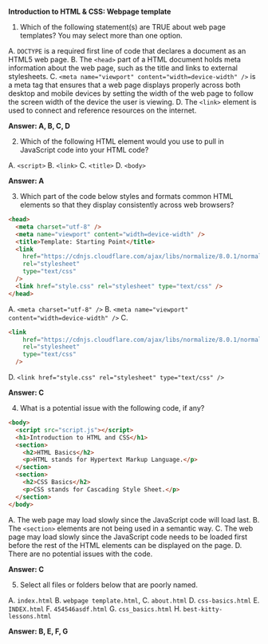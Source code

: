 **Introduction to HTML & CSS: Webpage template**

1. Which of the following statement(s) are TRUE about web page templates? You may select more than one option.

A. `DOCTYPE` is a required first line of code that declares a document as an HTML5 web page. 
B. The `<head>` part of a HTML document holds meta information about the web page, such as the title and links to external stylesheets.
C. `<meta name="viewport" content="width=device-width" />` is a meta tag that ensures that a web page displays properly across both desktop and mobile devices by setting the width of the web page to follow the screen width of the device the user is viewing.
D. The `<link>` element is used to connect and reference resources on the internet.

**Answer: A, B, C, D**

2. Which of the following HTML element would you use to pull in JavaScript code into your HTML code? 

A. `<script>`
B. `<link>`
C. `<title>`
D. `<body>`

**Answer: A**

3. Which part of the code below styles and formats common HTML elements so that they display consistently across web browsers?

```html
<head>
  <meta charset="utf-8" />
  <meta name="viewport" content="width=device-width" />
  <title>Template: Starting Point</title>
  <link
    href="https://cdnjs.cloudflare.com/ajax/libs/normalize/8.0.1/normalize.min.css"
    rel="stylesheet"
    type="text/css"
  />
  <link href="style.css" rel="stylesheet" type="text/css" />
</head>

```

A. `<meta charset="utf-8" />`
B. `<meta name="viewport" content="width=device-width" />`
C. 
  ```html
  <link
      href="https://cdnjs.cloudflare.com/ajax/libs/normalize/8.0.1/normalize.min.css"
      rel="stylesheet"
      type="text/css"
    />
  ```
D. `<link href="style.css" rel="stylesheet" type="text/css" />`

**Answer: C**

4. What is a potential issue with the following code, if any?

```html
<body>
  <script src="script.js"></script>
  <h1>Introduction to HTML and CSS</h1>
  <section>
    <h2>HTML Basics</h2>
    <p>HTML stands for Hypertext Markup Language.</p>
  </section>
  <section>
    <h2>CSS Basics</h2>
    <p>CSS stands for Cascading Style Sheet.</p>
  </section>
</body>
```

A. The web page may load slowly since the JavaScript code will load last.
B. The `<section>` elements are not being used in a semantic way.
C. The web page may load slowly since the JavaScript code needs to be loaded first before the rest of the HTML elements can be displayed on the page. 
D. There are no potential issues with the code.

**Answer: C**

5. Select all files or folders below that are poorly named. 

A. `index.html`
B. `webpage template.html`, 
C. `about.html`
D. `css-basics.html`
E. `INDEX.html` 
F. `454546asdf.html`
G. `css_basics.html`
H. `best-kitty-lessons.html`

**Answer: B, E, F, G**

